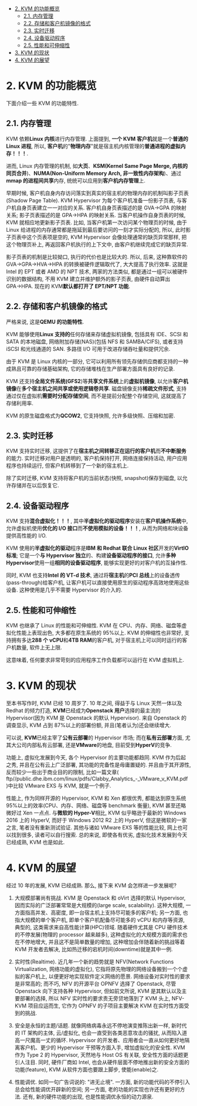 
<!-- @import "[TOC]" {cmd="toc" depthFrom=1 depthTo=6 orderedList=false} -->

<!-- code_chunk_output -->

- [2. KVM 的功能概览](#2-kvm-的功能概览)
  - [2.1. 内存管理](#21-内存管理)
  - [2.2. 存储和客户机镜像的格式](#22-存储和客户机镜像的格式)
  - [2.3. 实时迁移](#23-实时迁移)
  - [2.4. 设备驱动程序](#24-设备驱动程序)
  - [2.5. 性能和可伸缩性](#25-性能和可伸缩性)
- [3. KVM 的现状](#3-kvm-的现状)
- [4. KVM 的展望](#4-kvm-的展望)

<!-- /code_chunk_output -->

# 2. KVM 的功能概览

下面介绍一些 KVM 的功能特性.

## 2.1. 内存管理

KVM 依赖**Linux 内核**进行内存管理. 上面提到, **一个 KVM 客户机**就是一个**普通的 Linux 进程**, 所以, **客户机**的"**物理内存**"就是宿主机内核管理的**普通进程的虚拟内存！！！**.

进而, Linux 内存管理的机制, 如**大页**、**KSM(Kernel Same Page Merge, 内核的同页合并**)、**NUMA(Non\-Uniform Memory Arch, 非一致性内存架构**)、通过**mmap 的进程间共享**内存, 统统可以应用到**客户机内存管理**上.

早期时候, 客户机自身内存访问落实到真实的宿主机的物理内存的机制叫影子页表(Shadow Page Table). KVM Hypervisor 为每个客户机准备一份影子页表, 与客户机自身页表建立一一对应的关系. 客户机自身页表描述的是 GVA→GPA 的映射关系; 影子页表描述的是 GPA→HPA 的映射关系. 当客户机操作自身页表的时候, KVM 就相应地更新影子页表. 比如, 当客户机第一次访问某个物理页的时候, 由于 Linux 给进程的内存通常都是拖延到最后要访问的一刻才实际分配的, 所以, 此时影子页表中这个页表项是空的, KVM Hypervisor 会像处理通常的缺页异常那样, 把这个物理页补上, 再返回客户机执行的上下文中, 由客户机继续完成它的缺页异常.

影子页表的机制是比较拗口, 执行的代价也是比较大的. 所以, 后来, 这种靠软件的 GVA→GPA→HVA→HPA 的转换被硬件逻辑取代了, 大大提高了执行效率. 这就是 Intel 的 EPT 或者 AMD 的 NPT 技术, 两家的方法类似, 都是通过一组可以被硬件识别的数据结构, 不用 KVM 建立并维护额外的影子页表, 由硬件自动算出 GPA→HPA. 现在的 KVM**默认都打开了 EPT/NPT 功能**.

## 2.2. 存储和客户机镜像的格式

严格来说, 这是**QEMU 的功能特性**.

KVM 能够使用**Linux 支持的**任何存储来存储虚拟机镜像, 包括具有 IDE、SCSI 和 SATA 的本地磁盘, 网络附加存储(NAS)(包括 NFS 和 SAMBA/CIFS), 或者支持 iSCSI 和光线通道的 SAN. 多路径 I/O 可用于改进存储吞吐量和提供冗余.

由于 KVM 是 Linux 内核的一部分, 它可以利用所有领先存储供应商都支持的一种成熟且可靠的存储基础架构, 它的存储堆栈在生产部署方面具有良好的记录.

KVM 还支持**全局文件系统(GFS2**)等**共享文件系统**上的**虚拟机镜像**, 以允许**客户机镜像**在**多个宿主机之间共享或使用逻辑卷共享**. 磁盘镜像支持**稀疏文件形式**, 支持通过仅在虚拟机**需要时分配存储空间**, 而不是提前分配整个存储空间, 这就提高了存储利用率.

KVM 的原生磁盘格式为**QCOW2**, 它支持快照, 允许多级快照、压缩和加密.

## 2.3. 实时迁移

KVM 支持实时迁移, 这提供了在**宿主机之间转移正在运行的客户机**而**不中断服务**的能力. 实时迁移对用户是透明的, 客户机保持打开, 网络连接保持活动, 用户应用程序也持续运行, 但客户机转移到了一个新的宿主机上.

除了实时迁移, KVM 支持将客户机的当前状态(快照, snapshot)保存到磁盘, 以允许存储并在以后恢复它.

## 2.4. 设备驱动程序

KVM 支持**混合虚拟化！！！**, 其中**半虚拟化的驱动程序**安装在**客户机操作系统**中, 允许虚拟机使用**优化的 I/O 接口**而**不使用模拟的设备！！！**, 从而为网络和块设备提供高性能的 I/O.

KVM 使用的**半虚拟化的驱动**程序是**IBM 和 Redhat 联合 Linux 社区**开发的**VirtIO 标准**; 它是一个**与 Hypervisor 独立**的、构建**设备驱动程序的接口**, 允许**多种 Hypervisor**使用一组**相同的设备驱动程序**, 能够实现更好的对客户机的互操作性.

同时, KVM 也支持**Intel 的 VT\-d 技术**, 通过将**宿主机**的**PCI 总线**上的设备透传(pass\-through)给客户机, 让客户机可以直接使用原生的驱动程序高效地使用这些设备. 这种使用是几乎不需要 Hypervisor 的介入的.

## 2.5. 性能和可伸缩性

KVM 也继承了 Linux 的性能和可伸缩性. KVM 在 CPU、内存、网络、磁盘等虚拟化性能上表现出色, 大多都在原生系统的 95%以上. KVM 的伸缩性也非常好, 支持拥有多达**288 个 vCPU**和**4TB RAM**的客户机, 对于宿主机上可以同时运行的客户机数量, 软件上无上限.

这意味着, 任何要求非常苛刻的应用程序工作负载都可以运行在 KVM 虚拟机上.

# 3. KVM 的现状

至本书写作时, KVM 已经 10 周岁了. 10 年之间, 得益于与 Linux 天然一体以及 Redhat 的倾力打造, **KVM**已经成为**Openstack 用户**选择的最主流的 Hypervisor(因为 KVM 是 Openstack 的默认 Hypervisor). 来自 Openstack 的调查显示, KVM 占到 87%以上的部署份额, 并且(笔者认为)还会继续增大.

可以说, **KVM**已经主宰了**公有云部署**的 Hypervisor 市场; 而在**私有云部署**方面, 尤其大公司内部私有云部署, 还是**VMware**的地盘, 目前受到**HyperV**的竞争.

功能上, 虚拟化发展到今天, 各个 Hypervisor 的主要功能都趋同. KVM 作为后起之秀, 并且在公有云上广泛部署, 其功能的完备性是毋庸置疑的. 并且由于其开源性, 反而较少一些出于商业目的的限制, 比如一篇文章( ftp//public.dhe.ibm.com/linux/pdfs/Clabby_Analytics_-_VMware_v_KVM.pdf )中比较 VMware EXS 与 KVM, 就是一个例子.

性能上, 作为同样开源的 Hypervisor, KVM 和 Xen 都很优秀, 都能达到原生系统 95%以上的效率(CPU、内存、网络、磁盘等 benchmark 衡量), KVM 甚至还略微好过 Xen 一点点. 与**微软的 Hyper\-V**相比, KVM 似乎略逊于最新的 Windows 2016 上的 HyperV, 而好于 Windows 2012 R2 上的 HyperV, 但这是微软的一家之言, 笔者没有重新测试验证. 其他与诸如 VMware EXS 等的性能比较, 网上也可以找到很多, 读者可以自行搜索. 总的来说, 即使各有优劣, 虚拟化技术发展到今天已经成熟, KVM 也是如此.

# 4. KVM 的展望

经过 10 年的发展, KVM 已经成熟. 那么, 接下来 KVM 会怎样进一步发展呢?

1) 大规模部署尚有挑战. KVM 是 Openstack 和 oVirt 选择的默认 Hypervisor, 因而实际的广泛部署常常是大规模的(large scale, scalability). 这种大规模, 一方面指高并发、高密度, 即一台宿主机上支持尽可能多的客户机; 另一方面, 也指大规模的单个客户机, 即单个客户机配备尽可能多的 vCPU 和内存等资源, 典型的, 这类需求来自高性能计算(HPC)领域. 随着硬件尤其是 CPU 硬件技术的不停发展(物理的 processor 越来越多), 这种虚拟化的大规模方面的需求也在不停地增大, 并且这不是简单数量的增加, 这种增加会伴随着新的挑战等着 KVM 开发者去解决, 比如热迁移的宕机时间(downtime)就是其中一例.

2) 实时性(Realtime). 近几年一个新的趋势就是 NFV(Network Functions Virtualization, 网络功能的虚拟化), 它指将原先物理的网络设备搬到一个个虚拟的客户机上, 以便更好地实现软件定义网络的愿景. 网络设备对实时性的要求是非常高的; 而不巧, NFV 的开源平台 OPNFV 选择了 Openstack, 尽管 Openstack 向下支持各种 Hypervisor, 但如前文所说, KVM 是其默认以及主要部署的选择, 所以 NFV 实时性的要求责无旁贷地落到了 KVM 头上, NFV-KVM 项目应运而生, 它作为 OPNFV 的子项目主要解决 KVM 在实时性方面受到的挑战.

3) 安全是永恒的主题/话题. 就像网络病毒永远不停地演变推陈出新一样, 新时代的 IT 架构的主体, 云/虚拟化, 也会一直受到各类恶意攻击的骚扰, 从而陷入道高一尺魔高一丈的循环. Hypervisor 的开发者、应用者会一直从如何更好地隔离客户机、更少的 Hypervisor 干预等方面入手, 增加虚拟化的安全性. KVM 作为 Type 2 的 Hypervisor, 天然地与 Host OS 有关联, 安全性方面的话题更引人注目. 同时, 硬件厂商如 Intel, 也会从硬件层面不停地推出新的安全方面的功能(feature), KVM 从软件方面也要跟上脚步, 使能(enable)之.

4) 性能调优. 如同一句广告词说的: "进无止境". 一方面, 新的功能代码的不停引入总会给性能调优开辟新的空间; 另一方面, 老的功能的实现也许还有更好的方法. 还有, 新的硬件功能的出现, 也是性能调优永恒的动力源泉.